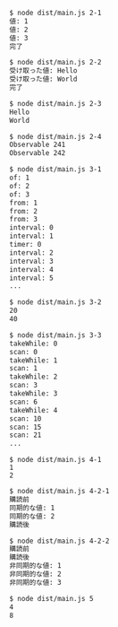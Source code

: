 ```bash
$ node dist/main.js 2-1
値: 1
値: 2
値: 3
完了
```

```bash
$ node dist/main.js 2-2
受け取った値: Hello
受け取った値: World
完了
```

```bash
$ node dist/main.js 2-3
Hello
World
```

```bash
$ node dist/main.js 2-4
Observable 241
Observable 242
```

```bash
$ node dist/main.js 3-1
of: 1
of: 2
of: 3
from: 1
from: 2
from: 3
interval: 0
interval: 1
timer: 0
interval: 2
interval: 3
interval: 4
interval: 5
...
```

```bash
$ node dist/main.js 3-2
20
40
```

```bash
$ node dist/main.js 3-3
takeWhile: 0
scan: 0
takeWhile: 1
scan: 1
takeWhile: 2
scan: 3
takeWhile: 3
scan: 6
takeWhile: 4
scan: 10
scan: 15
scan: 21
...
```

```baseh
$ node dist/main.js 4-1
1
2
```

```bash
$ node dist/main.js 4-2-1
購読前
同期的な値: 1
同期的な値: 2
購読後
```

```bash
$ node dist/main.js 4-2-2
購読前
購読後
非同期的な値: 1
非同期的な値: 2
非同期的な値: 3
```

```bash
$ node dist/main.js 5
4
8
```